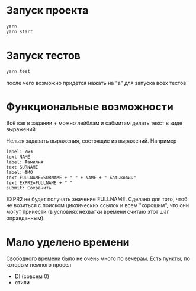 # Запуск проекта

```ps
yarn
yarn start
```


# Запуск тестов

```ps
yarn test
```
после чего возможно придется нажать на "a" для запуска всех тестов

# Функциональные возможности
Всё как в задании + можно лейблам и сабмитам делать текст в виде выражений

Нельзя задавать выражения, состоящие из выражений. Например
```
label: Имя
text NAME
label: Фамилия
text SURNAME
label: ФИО
text FULLNAME=SURNAME + " " + NAME + " Батькович"
text EXPR2=FULLNAME + " "
submit: Сохранить
```
EXPR2 не будет получать значение FULLNAME. Сделано для того, чтоб не возиться с поиском циклических ссылок и всем "хорошим", что они могут принести (в условиях нехватки времени считаю этот шаг оправданным).

# Мало уделено времени
Свободного времени было не очень много по вечерам. Есть пункты, по которым немного просел
- DI (совсем 0)
- стили
